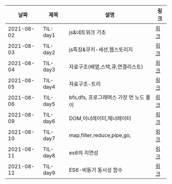 | 날짜 | 제목  | 설명              | 링크     |
| ---- | ----- | ----------------- | -------- |
|2021-08-02|TIL-day1|js&네트워크 기초|[링크](https://velog.io/@jzo09/%EB%8D%B0%EB%B8%8C%EC%BD%94%EC%8A%A4-1day-TIL)|
|2021-08-03|TIL-day2|js특징&쿠키-세션,웹스토리지|[링크](https://velog.io/@jzo09/%EB%8D%B0%EB%B8%8C%EC%BD%94%EC%8A%A4-2DAYs-TIL)|
|2021-08-04|TIL-day3|자료구조(배열,스택,큐,연결리스트)|[링크](https://velog.io/@jzo09/%EB%8D%B0%EB%B8%8C%EC%BD%94%EC%8A%A4-3DAY-TIL)|
|2021-08-05|TIL-day4|자료구조-트리|[링크](https://velog.io/@jzo09/TIL-day-4-%ED%8A%B8%EB%A6%AC)|
|2021-08-06|TIL-day5|bfs,dfs, 프로그래머스 가장 먼 노드 풀이|[링크](https://velog.io/@jzo09/TIL-day5-1-bfsdfs%EA%B0%80%EC%9E%A5%EB%A8%BC%EB%85%B8%EB%93%9C-%ED%92%80%EC%9D%B4)|
|2021-08-09|TIL-day6|DOM,이너레이터,제너레이터|[링크](https://velog.io/@jzo09/%EB%8D%B0%EB%B8%8C%EC%BD%94%EC%8A%A4-TIL-day6-DOM%EC%9D%B4%EB%84%88%EB%A0%88%EC%9D%B4%ED%84%B0%EC%A0%9C%EB%84%88%EB%A0%88%EC%9D%B4%ED%84%B0)|
|2021-08-10|TIL-day7|map,filter,reduce,pipe,go,|[링크](https://velog.io/@jzo09/%EB%8D%B0%EB%B8%8C%EC%BD%94%EC%8A%A4-TIL-DAY7-mapfilterreducepipegocury)|
|2021-08-11|TIL-day8|es6의 지연성|[링크](https://velog.io/@jzo09/%EB%8D%B0%EB%B8%8C%EC%BD%94%EC%8A%A4-TIL-day8-es6%EC%9D%98-%EC%A7%80%EC%97%B0%EC%84%B1)|
|2021-08-12|TIL-day9|ES6-비동기 동시성 함수|[링크](https://velog.io/@jzo09/%EB%8D%B0%EB%B8%8C%EC%BD%94%EC%8A%A4-TIL-DAY9-%EB%B9%84%EB%8F%99%EA%B8%B0%EC%A0%81-%EB%8F%99%EC%8B%9C%EC%84%B1-%ED%95%A8%EC%88%98)|
